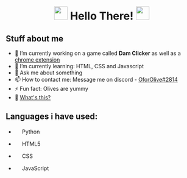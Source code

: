 <div align="center">
  <h1> <img src="https://media0.giphy.com/media/mGVKd9IwAp6rUIFEjN/source.gif" width="35px"> Hello There! <img src="https://media0.giphy.com/media/mGVKd9IwAp6rUIFEjN/source.gif" width="35px">
  </h1>
</div>

## Stuff about me

- 🔭 I’m currently working on a game called <b>Dam Clicker</b> as well as a [chrome extension](https://chrome.google.com/webstore/detail/arcade-classics/gokcmhknbfbkchaljcbjloaebnoblcnd)
- 🌱 I’m currently learning: HTML, CSS and Javascript
- 💬 Ask me about something
- 📫 How to contact me: Message me on discord - [OforOlive#2814](https://discord.com)
- ⚡ Fun fact: Olives are yummy
- 🤔 [What's this?](https://www.youtube.com/watch?v=dQw4w9WgXcQ&ab_channel=RickAstleyVEVO)
<!--
- 😄 Pronouns: Him / He
- 👯 I’m looking to collaborate on N/A
- 🤔 I’m looking for help with N/A
-->

## Languages i have used:

- <img src="https://upload.wikimedia.org/wikipedia/commons/thumb/c/c3/Python-logo-notext.svg/1024px-Python-logo-notext.svg.png" height="15">  Python

- <img src="https://upload.wikimedia.org/wikipedia/commons/thumb/6/61/HTML5_logo_and_wordmark.svg/1200px-HTML5_logo_and_wordmark.svg.png" height="15">  HTML5

- <img src="https://cdn.iconscout.com/icon/free/png-512/css-118-569410.png" height="15">  CSS

- <img src="https://seeklogo.com/images/J/javascript-logo-8892AEFCAC-seeklogo.com.png" height="15">  JavaScript

<!--
LICENSE
If you would like to copy this file or any others on my profile please **Star** and **Fork** it first.
Files on my Profile are protect by GNU General Public License v3.0.
-->
